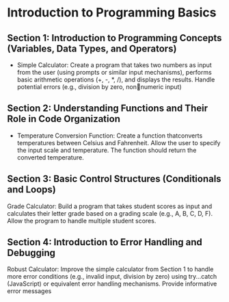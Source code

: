 # Introduction to Programming Basics


## Section 1: Introduction to Programming Concepts (Variables, Data Types, and Operators)

- Simple Calculator: Create a program that takes two numbers as input from the user (using prompts or similar input mechanisms), performs basic arithmetic operations (+, -, *, /), and displays the results. Handle potential errors (e.g., division by zero, nonnumeric input)


## Section 2: Understanding Functions and Their Role in Code Organization

- Temperature Conversion Function: Create a function thatconverts temperatures between Celsius and Fahrenheit. Allow the user to specify the input scale and temperature. The function should return the converted temperature.


## Section 3: Basic Control Structures (Conditionals and Loops)
Grade Calculator: Build a program that takes student scores as input and calculates their letter grade based on a grading scale (e.g., A, B, C, D, F). Allow the program to handle multiple student scores.


## Section 4: Introduction to Error Handling and Debugging
Robust Calculator: Improve the simple calculator from Section 1 to handle more error conditions (e.g., invalid input, division by zero) using try...catch (JavaScript) or equivalent error handling mechanisms. Provide informative error messages

